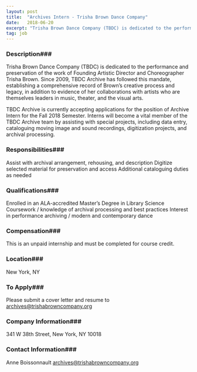 ```yaml
---
layout: post
title:  "Archives Intern - Trisha Brown Dance Company"
date:   2018-06-20
excerpt: "Trisha Brown Dance Company (TBDC) is dedicated to the performance and preservation of the work of Founding Artistic Director and Choreographer Trisha Brown. Since 2009, TBDC Archive has followed this mandate, establishing a comprehensive record of Brown’s creative process and legacy, in addition to evidence of her collaborations with artists..."
tag: job
---
```


### Description###

Trisha Brown Dance Company (TBDC) is dedicated to the performance and preservation of the work of Founding Artistic Director and Choreographer Trisha Brown. Since 2009, TBDC Archive has followed this mandate, establishing a comprehensive record of Brown’s creative process and legacy, in addition to evidence of her collaborations with artists who are themselves leaders in music, theater, and the visual arts. 

TBDC Archive is currently accepting applications for the position of Archive Intern for the Fall 2018 Semester. Interns will become a vital member of the TBDC Archive team by assisting with special projects, including data entry, cataloguing moving image and sound recordings, digitization projects, and archival processing. 


### Responsibilities###

Assist with archival arrangement, rehousing, and description 
Digitize selected material for preservation and access
Additional cataloguing duties as needed 



### Qualifications###

Enrolled in an ALA-accredited Master’s Degree in Library Science
Coursework / knowledge of archival processing and best practices 
Interest in performance archiving / modern and contemporary dance 



### Compensation###

This is an unpaid internship and must be completed for course credit. 


### Location###

New York, NY




### To Apply###

Please submit a cover letter and resume to archives@trishabrowncompany.org 


### Company Information###

341 W 38th Street, New York, NY 10018


### Contact Information###

Anne Boissonnault archives@trishabrowncompany.org 

